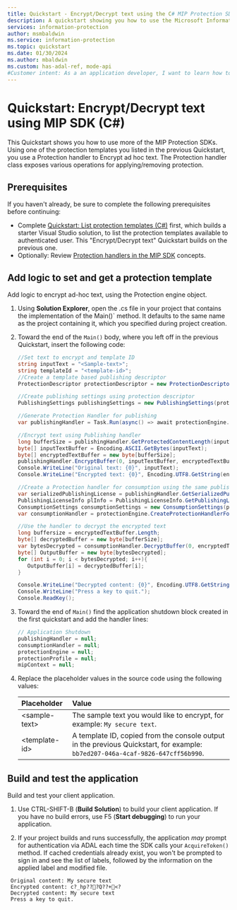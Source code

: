 ```yaml
---
title: Quickstart - Encrypt/Decrypt text using the C# MIP Protection SDK
description: A quickstart showing you how to use the Microsoft Information Protection SDK .NET Wrapper to encrypt and decrypt ad hoc text using a protection template (C#)
services: information-protection
author: msmbaldwin
ms.service: information-protection
ms.topic: quickstart
ms.date: 01/30/2024
ms.author: mbaldwin
ms.custom: has-adal-ref, mode-api
#Customer intent: As a an application developer, I want to learn how to encrypt text with the MIP SDK, so that I can use the SDK APIs to apply protection to my own data.
---
```


# Quickstart: Encrypt/Decrypt text using MIP SDK (C#)

This Quickstart shows you how to use more of the MIP Protection SDKs. Using one of the protection templates you listed in the previous Quickstart, you use a Protection handler to Encrypt ad hoc text. The Protection handler class exposes various operations for applying/removing protection.

## Prerequisites

If you haven't already, be sure to complete the following prerequisites before continuing:

- Complete [Quickstart: List protection templates (C#)](quick-protection-list-templates-csharp.md) first, which builds a starter Visual Studio solution, to list the protection templates available to authenticated user. This "Encrypt/Decrypt text" Quickstart builds on the previous one.
- Optionally: Review [Protection handlers in the MIP SDK](concept-handler-protection-cpp.md) concepts.

## Add logic to set and get a protection template

Add logic to encrypt ad-hoc text, using the Protection engine object.

1. Using **Solution Explorer**, open the .cs file in your project that contains the implementation of the Main()` method. It defaults to the same name as the project containing it, which you specified during project creation.

2. Toward the end of the `Main()` body, where you left off in the previous Quickstart, insert the following code:

   ```csharp
   //Set text to encrypt and template ID
   string inputText = "<Sample-text>";
   string templateId = "<template-id>";
   //Create a template based publishing descriptor
   ProtectionDescriptor protectionDescriptor = new ProtectionDescriptor(templateId);

   //Create publishing settings using protection descriptor
   PublishingSettings publishingSettings = new PublishingSettings(protectionDescriptor);

   //Generate Protection Handler for publishing
   var publishingHandler = Task.Run(async() => await protectionEngine.CreateProtectionHandlerForPublishingAsync(publishingSettings)).Result;

   //Encrypt text using Publishing handler
   long bufferSize = publishingHandler.GetProtectedContentLength(inputText.Length, true);
   byte[] inputTextBuffer = Encoding.ASCII.GetBytes(inputText);
   byte[] encryptedTextBuffer = new byte[bufferSize];
   publishingHandler.EncryptBuffer(0, inputTextBuffer, encryptedTextBuffer, true);
   Console.WriteLine("Original text: {0}", inputText);
   Console.WriteLine("Encrypted text: {0}", Encoding.UTF8.GetString(encryptedTextBuffer));

   //Create a Protection handler for consumption using the same publishing licence
   var serializedPublishingLicense = publishingHandler.GetSerializedPublishingLicense();
   PublishingLicenseInfo plInfo = PublishingLicenseInfo.GetPublishingLicenseInfo(serializedPublishingLicense);
   ConsumptionSettings consumptionSettings = new ConsumptionSettings(plInfo);
   var consumptionHandler = protectionEngine.CreateProtectionHandlerForConsumption(consumptionSettings);

   //Use the handler to decrypt the encrypted text
   long buffersize = encryptedTextBuffer.Length;
   byte[] decryptedBuffer = new byte[bufferSize];
   var bytesDecrypted = consumptionHandler.DecryptBuffer(0, encryptedTextBuffer, decryptedBuffer, true);
   byte[] OutputBuffer = new byte[bytesDecrypted];
   for (int i = 0; i < bytesDecrypted; i++){
      OutputBuffer[i] = decryptedBuffer[i];
   }

   Console.WriteLine("Decrypted content: {0}", Encoding.UTF8.GetString(OutputBuffer));
   Console.WriteLine("Press a key to quit.");
   Console.ReadKey();

   ```

3. Toward the end of `Main()` find the application shutdown block created in the first quickstart and add the handler lines:

   ```csharp
   // Application Shutdown
   publishingHandler = null;
   consumptionHandler = null;
   protectionEngine = null;
   protectionProfile = null;
   mipContext = null;
   ```

4. Replace the placeholder values in the source code using the following values:

   | Placeholder | Value |
   |:----------- |:----- |
   | \<sample-text\> | The sample text you would like to encrypt, for example: `My secure text`. |
   | \<template-id\> | A template ID, copied from the console output in the previous Quickstart, for example: `bb7ed207-046a-4caf-9826-647cff56b990`. |

## Build and test the application

Build and test your client application.

1. Use CTRL-SHIFT-B (**Build Solution**) to build your client application. If you have no build errors, use F5 (**Start debugging**) to run your application.

2. If your project builds and runs successfully, the application *may* prompt for authentication via ADAL each time the SDK calls your `AcquireToken()` method. If cached credentials already exist, you won't be prompted to sign in and see the list of labels, followed by the information on the applied label and modified file.

  ```console
   Original content: My secure text
   Encrypted content: c?_hp???Q??+<?
   Decrypted content: My secure text
   Press a key to quit.
   ```
